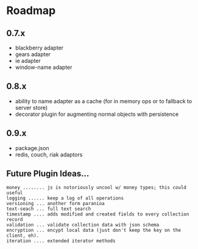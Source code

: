 Roadmap
===

0.7.x
---

- blackberry adapter
- gears adapter
- ie adapter
- window-name adapter

0.8.x
---

- ability to name adapter as a cache (for in memory ops or to fallback to server store)
- decorator plugin for augmenting normal objects with persistence 

0.9.x
---

- package.json
- redis, couch, riak adaptors


Future Plugin Ideas...
---

    money ........ js is notoriously uncool w/ money types; this could useful
    logging ...... keep a log of all operations
    versioning ... another form paranioa
    text-seach ... full text search 
    timestamp .... adds modified and created fields to every collection record
    validation ... validate collection data with json schema
    encryption ... encypt local data (just don't keep the key on the client, eh).
    iteration .... extended iterator methods



